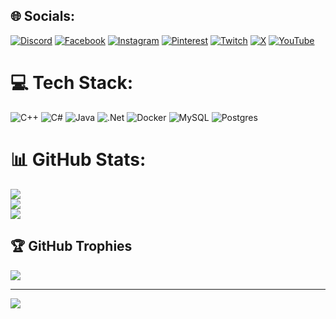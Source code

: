 
## 🌐 Socials:
[![Discord](https://img.shields.io/badge/Discord-%237289DA.svg?logo=discord&logoColor=white)](https://discord.gg/boyjayy) [![Facebook](https://img.shields.io/badge/Facebook-%231877F2.svg?logo=Facebook&logoColor=white)](https://facebook.com/BoyJayy) [![Instagram](https://img.shields.io/badge/Instagram-%23E4405F.svg?logo=Instagram&logoColor=white)](https://instagram.com/boyjayyyyy) [![Pinterest](https://img.shields.io/badge/Pinterest-%23E60023.svg?logo=Pinterest&logoColor=white)](https://pinterest.com/BoyJayy) [![Twitch](https://img.shields.io/badge/Twitch-%239146FF.svg?logo=Twitch&logoColor=white)](https://twitch.tv/boyjayy) [![X](https://img.shields.io/badge/X-black.svg?logo=X&logoColor=white)](https://x.com/BoyJayy1) [![YouTube](https://img.shields.io/badge/YouTube-%23FF0000.svg?logo=YouTube&logoColor=white)](https://youtube.com/@boyjay5799) 

# 💻 Tech Stack:
![C++](https://img.shields.io/badge/c++-%2300599C.svg?style=flat&logo=c%2B%2B&logoColor=white) ![C#](https://img.shields.io/badge/c%23-%23239120.svg?style=flat&logo=csharp&logoColor=white) ![Java](https://img.shields.io/badge/java-%23ED8B00.svg?style=flat&logo=openjdk&logoColor=white) ![.Net](https://img.shields.io/badge/.NET-5C2D91?style=flat&logo=.net&logoColor=white) ![Docker](https://img.shields.io/badge/docker-%230db7ed.svg?style=flat&logo=docker&logoColor=white) ![MySQL](https://img.shields.io/badge/mysql-%2300000f.svg?style=flat&logo=mysql&logoColor=white) ![Postgres](https://img.shields.io/badge/postgres-%23316192.svg?style=flat&logo=postgresql&logoColor=white)
# 📊 GitHub Stats:
![](https://github-readme-stats.vercel.app/api?username=BoyJayy&theme=radical&hide_border=false&include_all_commits=true&count_private=true)<br/>
![](https://github-readme-streak-stats.herokuapp.com/?user=BoyJayy&theme=radical&hide_border=false)<br/>
![](https://github-readme-stats.vercel.app/api/top-langs/?username=BoyJayy&theme=radical&hide_border=false&include_all_commits=true&count_private=true&layout=compact)

## 🏆 GitHub Trophies
![](https://github-profile-trophy.vercel.app/?username=BoyJayy&theme=radical&no-frame=false&no-bg=true&margin-w=4)

---
[![](https://visitcount.itsvg.in/api?id=BoyJayy&icon=0&color=0)](https://visitcount.itsvg.in)

<!-- Proudly created with GPRM ( https://gprm.itsvg.in ) -->
